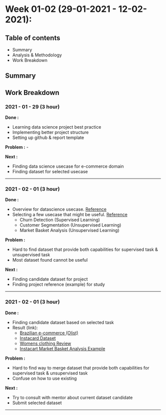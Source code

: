 # Week 01-02 (29-01-2021 - 12-02-2021):
## Table of contents
* Summary
* Analysis & Methodology
* Work Breakdown

## Summary
## Work Breakdown
### 2021 - 01 - 29 (3 hour)
**Done :** 
* Learning data science project best practice
* Implementing better project structure
* Setting up github & report template

**Problem :** -

**Next :**
* Finding data science usecase for e-commerce domain
* Finding dataset for selected usecase
---

### 2021 - 02 - 01 (3 hour)
**Done :** 
* Overview for datascience usecase. [Reference](https://github.com/DerekKane/Use-Cases-Data-Science)
* Selecting a few usecase that might be useful. [Reference](https://greenice.net/using-machine-learning-in-the-e-commerce-industry-benefits-use-cases-greenice/) 
    * Churn Detection (Supervised Learning)
    * Customer Segmentation (Unsupervised Learning)
    * Market Basket Analysis (Unsupervised Learning)

**Problem :** 
* Hard to find dataset that provide both capabilities for supervised task & unsupervised task
* Most dataset found cannot be useful

**Next :**
* Finding candidate dataset for project
* Finding project reference (example) for study 
---

### 2021 - 02 - 01 (3 hour)
**Done :** 
* Finding candidate dataset based on selected task
* Result (link):
    * [Brazilian e-commerce (Olist)]()
    * [Instacard Dataset](https://www.kaggle.com/c/instacart-market-basket-analysis)
    * [Womens clothing Review](https://www.kaggle.com/nicapotato/womens-ecommerce-clothing-reviews)
    * [Instacart Market Basket Analysis Example](https://nbviewer.jupyter.org/github/tstreamDOTh/Instacart-Market-Basket-Analysis/blob/master/code/Market%20Basket%20Analysis.ipynb)

**Problem :** 
* Hard to find way to merge dataset that provide both capabilities for supervised task & unsupervised task
* Confuse on how to use existing 

**Next :**
* Try to consult with mentor about current dataset candidate
* Submit selected dataset
---
